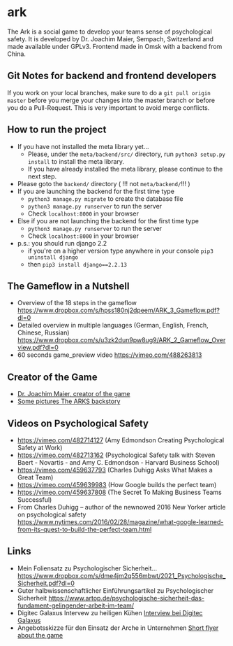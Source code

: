 # ark
The Ark is a social game to develop your teams sense of psychological safety. It is developed by Dr. Joachim Maier, Sempach, Switzerland and made available under GPLv3. Frontend made in Omsk with a backend from China.
## Git Notes for backend and frontend developers
If you work on your local branches, make sure to do a `git pull origin master` before you merge your changes into the master branch or before you do a Pull-Request. This is very important to avoid merge conflicts.
## How to run the project 
- If you have not installed the meta library yet...
    - Please, under the ```meta/backend/src/``` directory, run ```python3 setup.py install``` to install the meta library.
    - If you have already installed the meta library, please continue to the next step.
- Please goto the ```backend/``` directory ( !!! not ```meta/backend/```!!! )
- If you are launching the backend for the first time type
    - ```python3 manage.py migrate``` to create the database file
    - ```python3 manage.py runserver``` to run the server
    - Check ```localhost:8000``` in your browser
- Else if you are not launching the backend for the first time type
    - ```python3 manage.py runserver``` to run the server
    - Check ```localhost:8000``` in your browser
- p.s.: you should run django 2.2
    - if you're on a higher version type anywhere in your console ```pip3 uninstall django```
    - then ```pip3 install django==2.2.13```
## The Gameflow in a Nutshell
- Overview of the 18 steps in the gameflow
https://www.dropbox.com/s/hpss180nj2dpeem/ARK_3_Gameflow.pdf?dl=0
- Detailed overview in multiple languages (German, English, French, Chinese, Russian)
https://www.dropbox.com/s/u3zk2dun9pw8ug9/ARK_2_Gameflow_Overview.pdf?dl=0
- 60 seconds game_preview video
https://vimeo.com/488263813
## Creator of the Game
* [Dr. Joachim Maier, creator of the game](https://www.linkedin.com/in/dr-joachim-maier/)
* [Some pictures The ARKS backstory](https://photos.app.goo.gl/4fHKgDkx9ChjeiuV8)
## Videos on Psychological Safety
* https://vimeo.com/482714127 (Amy Edmondson Creating Psychological Safety at Work)
* https://vimeo.com/482713162 (Psychological Safety talk with Steven Baert - Novartis - and Amy C. Edmondson - Harvard Business School)
* https://vimeo.com/459637793 (Charles Duhigg Asks What Makes a Great Team)
* https://vimeo.com/459639983 (How Google builds the perfect team)
* https://vimeo.com/459637808 (The Secret To Making Business Teams Successful)
* From Charles Duhigg – author of the newnowed 2016 New Yorker article on psychological safety https://www.nytimes.com/2016/02/28/magazine/what-google-learned-from-its-quest-to-build-the-perfect-team.html
## Links
* Mein Foliensatz zu Psychologischer Sicherheit...
https://www.dropbox.com/s/dme4jm2q556mbwt/2021_Psychologische_Sicherheit.pdf?dl=0
* Guter halbwissenschaftlicher Einführungsartikel zu Psychologischer Sicherheit https://www.artop.de/psychologische-sicherheit-das-fundament-gelingender-arbeit-im-team/
* Digitec Galaxus Intervew zu heiligen Kühen [Interview bei Digitec Galaxus](https://www.personal-schweiz.ch/experten-interviews/article/innovation-bei-digitec-galaxus-gibt-es-keine-heiligen-kuehe/)
* Angebotsskizze für den Einsatz der Arche in Unternehmen [Short flyer about the game](https://www.ywesee.com/uploads/Arks/Arks_The_Game.pdf)
